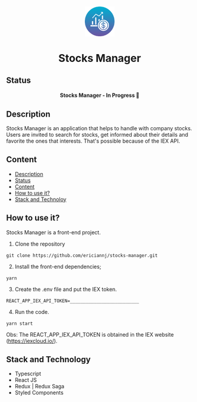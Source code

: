 <p align="center">
	<img src="./src/assets/icons/stock-icon.png" width="80">
</p>

<h1 align="center">Stocks Manager</h1>

## Status

<h4 align="center"> 
	Stocks Manager - In Progress 🚧
</h4>

## Description

Stocks Manager is an application that helps to handle with company stocks. Users are invited to search for stocks, get informed about their details and favorite the ones that interests. That's possible because of the IEX API.

## Content

-   [Description](#description)
-   [Status](#status)
-   [Content](#content)
-   [How to use it?](#how-to-use-it)
-   [Stack and Technoloy](#stack-and-technology)

## How to use it?

Stocks Manager is a front-end project.

1. Clone the repository

```
git clone https://github.com/ericiannj/stocks-manager.git
```

2. Install the front-end dependencies;

```
yarn
```

3. Create the .env file and put the IEX token.

```
REACT_APP_IEX_API_TOKEN=__________________________
```

4. Run the code.

```
yarn start
```

Obs: The REACT_APP_IEX_API_TOKEN is obtained in the IEX website (https://iexcloud.io/).

## Stack and Technology

-   Typescript
-   React JS
-   Redux | Redux Saga
-   Styled Components
